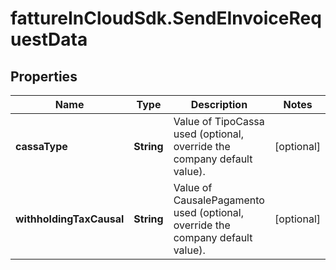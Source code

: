 # fattureInCloudSdk.SendEInvoiceRequestData

## Properties

Name | Type | Description | Notes
------------ | ------------- | ------------- | -------------
**cassaType** | **String** | Value of TipoCassa used (optional, override the company default value). | [optional] 
**withholdingTaxCausal** | **String** | Value of CausalePagamento used (optional, override the company default value). | [optional] 


